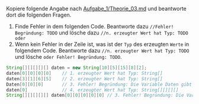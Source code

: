 ﻿Kopiere folgende Angabe nach [Aufgabe_1/Theorie_03.md](../Aufgabe_1/03_Theorie.md) und beantworte dort die folgenden Fragen.

1) Finde Fehler in dem folgenden Code. Beantworte dazu ``//Fehler! Begründung: TODO`` und lösche dazu ``//n. erzeugter Wert hat Typ: TODO oder``
2) Wenn kein Fehler in der Zeile ist, was ist der ``Typ`` des erzeugten ``Werte`` in folgendem Code. Beantworte dazu ``//n. erzeugter Wert hat Typ: TODO`` und lösche ``oder Fehler! Begründung: TODO``.
```java
String[][][][][] daten = new String[10][5][15][8][2];
daten[0][0][0][0]    // 1. erzeugter Wert hat Typ: String[]
daten[3][1][6][5]    // 2. erzeugter Wert hat Typ: String[]
Daten[0][0][0]       // 3. Fehler! Begründung: Die Variable Daten gibt es nicht.
daten[0]             // 4. erzeugter Wert hat Typ: String[][][][]
String[][][][][] daten[0][0][0][0][0] // 3. Fehler! Begründung: Die Variable daten ist bereits initialisiert. Der Typ String[][][][][] darf deshalb nicht ein 2. mal beim aufruf der Variable verwendet werden.
```